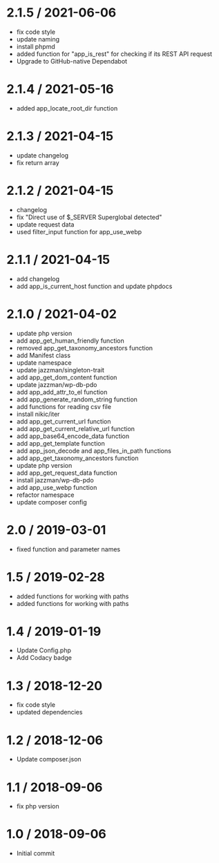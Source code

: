 
2.1.5 / 2021-06-06
==================

  * fix code style
  * update naming
  * install phpmd
  * added function for "app_is_rest" for checking if its REST API request
  * Upgrade to GitHub-native Dependabot

2.1.4 / 2021-05-16
==================

  * added app_locate_root_dir function

2.1.3 / 2021-04-15
==================

  * update changelog
  * fix return array

2.1.2 / 2021-04-15
==================

  * changelog
  * fix "Direct use of $_SERVER Superglobal detected"
  * update request data
  * used filter_input function for app_use_webp

2.1.1 / 2021-04-15
==================

  * add changelog
  * add app_is_current_host function and update phpdocs

2.1.0 / 2021-04-02
==================

  * update php version
  * add app_get_human_friendly function
  * removed app_get_taxonomy_ancestors function
  * add Manifest class
  * update namespace
  * update jazzman/singleton-trait
  * add app_get_dom_content function
  * update jazzman/wp-db-pdo
  * add app_add_attr_to_el function
  * add app_generate_random_string function
  * add functions for reading csv file
  * install nikic/iter
  * add app_get_current_url function
  * add app_get_current_relative_url function
  * add app_base64_encode_data function
  * add app_get_template function
  * add app_json_decode and app_files_in_path functions
  * add app_get_taxonomy_ancestors function
  * update php version
  * add app_get_request_data function
  * install jazzman/wp-db-pdo
  * add app_use_webp function
  * refactor namespace
  * update composer config

2.0 / 2019-03-01
================

  * fixed function and parameter names

1.5 / 2019-02-28
================

  * added functions for working with paths
  * added functions for working with paths

1.4 / 2019-01-19
================

  * Update Config.php
  * Add Codacy badge

1.3 / 2018-12-20
================

  * fix code style
  * updated dependencies

1.2 / 2018-12-06
================

  * Update composer.json

1.1 / 2018-09-06
================

  * fix php version

1.0 / 2018-09-06
================

  * Initial commit
